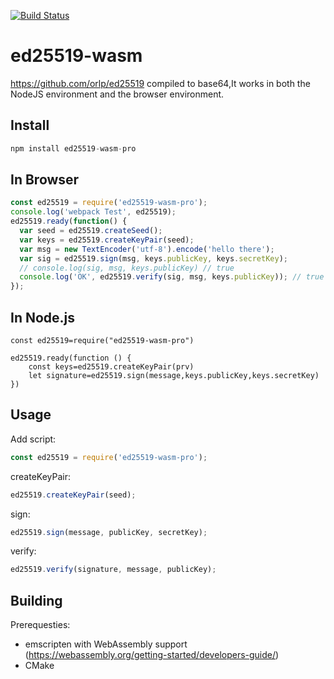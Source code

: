 [![Build Status](https://travis-ci.com/canonchain/ed25519-wasm.svg?branch=master)](https://travis-ci.org/canonchain/ed25519-wasm)

# ed25519-wasm

https://github.com/orlp/ed25519 compiled to base64,It works in both the NodeJS environment and the browser environment.

## Install

```js
npm install ed25519-wasm-pro
```

## In Browser

```js
const ed25519 = require('ed25519-wasm-pro');
console.log('webpack Test', ed25519);
ed25519.ready(function() {
  var seed = ed25519.createSeed();
  var keys = ed25519.createKeyPair(seed);
  var msg = new TextEncoder('utf-8').encode('hello there');
  var sig = ed25519.sign(msg, keys.publicKey, keys.secretKey);
  // console.log(sig, msg, keys.publicKey) // true
  console.log('OK', ed25519.verify(sig, msg, keys.publicKey)); // true
});
```

## In Node.js

```
const ed25519=require("ed25519-wasm-pro")

ed25519.ready(function () {
    const keys=ed25519.createKeyPair(prv)
    let signature=ed25519.sign(message,keys.publicKey,keys.secretKey)
})
```

## Usage

Add script:

```js
const ed25519 = require('ed25519-wasm-pro');
```

createKeyPair:

```js
ed25519.createKeyPair(seed);
```

sign:

```js
ed25519.sign(message, publicKey, secretKey);
```

verify:

```js
ed25519.verify(signature, message, publicKey);
```

## Building

Prerequesties:

- emscripten with WebAssembly support (https://webassembly.org/getting-started/developers-guide/)
- CMake
